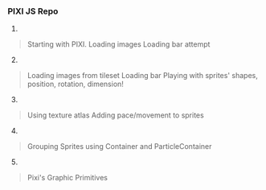 ### PIXI JS Repo

1. 
> Starting with PIXI. 
> Loading images
> Loading bar attempt

2.
> Loading images from tileset
> Loading bar
> Playing with sprites' shapes, position, rotation, dimension!

3.
> Using texture atlas
> Adding pace/movement to sprites

4.
> Grouping Sprites using Container and ParticleContainer

5.
> Pixi's Graphic Primitives
